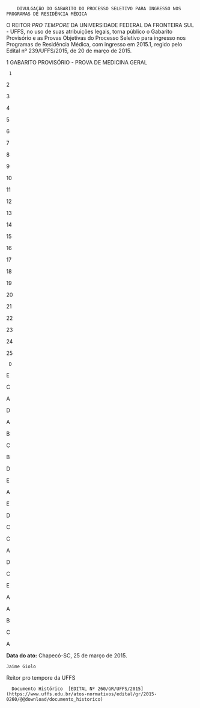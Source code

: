         DIVULGAÇÃO DO GABARITO DO PROCESSO SELETIVO PARA INGRESSO NOS PROGRAMAS DE RESIDÊNCIA MÉDICA  

O REITOR *PRO TEMPORE* DA UNIVERSIDADE FEDERAL DA FRONTEIRA SUL - UFFS, no uso de suas atribuições legais, torna público o Gabarito Provisório e as Provas Objetivas do Processo Seletivo para ingresso nos Programas de Residência Médica, com ingresso em 2015.1, regido pelo Edital nº 239/UFFS/2015, de 20 de março de 2015.

 1 GABARITO PROVISÓRIO - PROVA DE MEDICINA GERAL

     1

   2

   3

   4

   5

   6

   7

   8

   9

   10

   11

   12

   13

   14

   15

   16

   17

   18

   19

   20

   21

   22

   23

   24

   25

     D

   E

   C

   A

   D

   A

   B

   C

   B

   D

   E

   A

   E

   D

   C

   C

   A

   D

   C

   E

   A

   A

   B

   C

   A

      

   **Data do ato:** Chapecó-SC, 25 de março de 2015.   
 

    Jaime Giolo   
 Reitor pro tempore da UFFS 

      Documento Histórico  [EDITAL Nº 260/GR/UFFS/2015](https://www.uffs.edu.br/atos-normativos/edital/gr/2015-0260/@@download/documento_historico)     
      